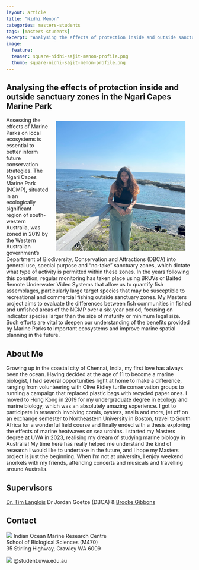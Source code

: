 ```yaml
---
layout: article
title: "Nidhi Menon"
categories: masters-students
tags: [masters-students]
excerpt: "Analysing the effects of protection inside and outside sanctuary zones in the Ngari Capes Marine Park"
image:
  feature: 
  teaser: square-nidhi-sajit-menon-profile.png
  thumb: square-nidhi-sajit-menon-profile.png
---
```

## Analysing the effects of protection inside and outside sanctuary zones in the Ngari Capes Marine Park
<img src='/images/square-nidhi-sajit-menon-profile.png' align='right' width="350" hspace="20" vspace="10">

Assessing the effects of Marine Parks on local ecosystems is essential to better inform future conservation strategies. The Ngari Capes Marine Park (NCMP), situated in an ecologically significant region of south-western Australia, was zoned in 2019 by the Western Australian government’s Department of Biodiversity, Conservation and Attractions (DBCA) into general use, special purpose and “no-take” sanctuary zones, which dictate what type of activity is permitted within these zones. In the years following this zonation, regular monitoring has taken place using BRUVs or Baited Remote Underwater Video Systems that allow us to quantify fish assemblages, particularly large target species that may be susceptible to recreational and commercial fishing outside sanctuary zones. My Masters project aims to evaluate the differences between fish communities in fished and unfished areas of the NCMP over a six-year period, focusing on indicator species larger than the size of maturity or minimum legal size. Such efforts are vital to deepen our understanding of the benefits provided by Marine Parks to important ecosystems and improve marine spatial planning in the future.

## About Me
Growing up in the coastal city of Chennai, India, my first love has always been the ocean. Having decided at the age of 11 to become a marine biologist, I had several opportunities right at home to make a difference, ranging from volunteering with Olive Ridley turtle conservation groups to running a campaign that replaced plastic bags with recycled paper ones. I moved to Hong Kong in 2019 for my undergraduate degree in ecology and marine biology, which was an absolutely amazing experience. I got to participate in research involving corals, oysters, snails and more, jet off on an exchange semester to Northeastern University in Boston, travel to South Africa for a wonderful field course and finally ended with a thesis exploring the effects of marine heatwaves on sea urchins. I started my Masters degree at UWA in 2023, realising my dream of studying marine biology in Australia! My time here has really helped me understand the kind of research I would like to undertake in the future, and I hope my Masters project is just the beginning. When I’m not at university, I enjoy weekend snorkels with my friends, attending concerts and musicals and travelling around Australia. 

## Supervisors
[Dr. Tim Langlois](https://marineecology.io/researchers/tim-langlois/ "Tim Langlois")
Dr Jordan Goetze (DBCA) &
[Brooke Gibbons](https://marineecology.io/researchers/brooke-gibbons/ "Brooke Gibbons")


## Contact
<img src='/images/icons/building-regular.svg' width="15px"> Indian Ocean Marine Research Centre <br>
School of Biological Sciences (M470)<br>
35 Stirling Highway, Crawley WA 6009

<img src='/images/icons/envelope-regular.svg' width="15px"> <a href="@student.uwa.edu.au"></a>@student.uwa.edu.au<br>
